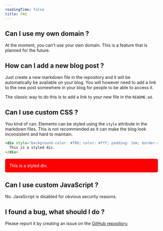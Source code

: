 ```yaml
---
readingTime: false
title: FAQ
---
```


## Can I use my own domain ?

At the moment, you can't use your own domain. This is a feature that is planned for the future.

## How can I add a new blog post ?

Just create a new markdown file in the repository and it will be automatically be available on your blog. You will however need to add a link to the new post somewhere in your blog for people to be able to access it.

The classic way to do this is to add a link to your new file in the `README.md`.

## Can I use custom CSS ?

You kind of can. Elements can be styled using the `style` attribute in the markdown files. This is not recommended as it can make the blog look inconsistent and hard to maintain.

```markdown
<div style="background-color: #f00; color: #fff; padding: 1em; border-radius: 5px;">
  This is a styled div.
</div>
```

<div style="background-color: #f00; color: #fff; padding: 1em; border-radius: 5px;">
  This is a styled div.
</div>

## Can I use custom JavaScript ?

No. JavaScript is disabled for obvious security reasons.

## I found a bug, what should I do ?

Please report it by creating an issue on the [GitHub repository](https://github.com/cestef/uses.ink/issues/new).